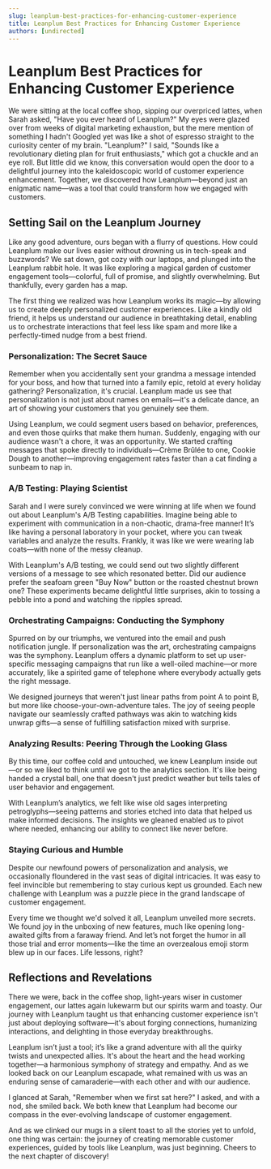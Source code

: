 ```yaml
---
slug: leanplum-best-practices-for-enhancing-customer-experience
title: Leanplum Best Practices for Enhancing Customer Experience
authors: [undirected]
---
```



# Leanplum Best Practices for Enhancing Customer Experience

We were sitting at the local coffee shop, sipping our overpriced lattes, when Sarah asked, "Have you ever heard of Leanplum?" My eyes were glazed over from weeks of digital marketing exhaustion, but the mere mention of something I hadn't Googled yet was like a shot of espresso straight to the curiosity center of my brain. "Leanplum?" I said, "Sounds like a revolutionary dieting plan for fruit enthusiasts," which got a chuckle and an eye roll. But little did we know, this conversation would open the door to a delightful journey into the kaleidoscopic world of customer experience enhancement. Together, we discovered how Leanplum—beyond just an enigmatic name—was a tool that could transform how we engaged with customers.

## Setting Sail on the Leanplum Journey

Like any good adventure, ours began with a flurry of questions. How could Leanplum make our lives easier without drowning us in tech-speak and buzzwords? We sat down, got cozy with our laptops, and plunged into the Leanplum rabbit hole. It was like exploring a magical garden of customer engagement tools—colorful, full of promise, and slightly overwhelming. But thankfully, every garden has a map.

The first thing we realized was how Leanplum works its magic—by allowing us to create deeply personalized customer experiences. Like a kindly old friend, it helps us understand our audience in breathtaking detail, enabling us to orchestrate interactions that feel less like spam and more like a perfectly-timed nudge from a best friend.

### Personalization: The Secret Sauce

Remember when you accidentally sent your grandma a message intended for your boss, and how that turned into a family epic, retold at every holiday gathering? Personalization, it's crucial. Leanplum made us see that personalization is not just about names on emails—it's a delicate dance, an art of showing your customers that you genuinely see them.

Using Leanplum, we could segment users based on behavior, preferences, and even those quirks that make them human. Suddenly, engaging with our audience wasn't a chore, it was an opportunity. We started crafting messages that spoke directly to individuals—Crème Brûlée to one, Cookie Dough to another—improving engagement rates faster than a cat finding a sunbeam to nap in.

### A/B Testing: Playing Scientist

Sarah and I were surely convinced we were winning at life when we found out about Leanplum's A/B Testing capabilities. Imagine being able to experiment with communication in a non-chaotic, drama-free manner! It’s like having a personal laboratory in your pocket, where you can tweak variables and analyze the results. Frankly, it was like we were wearing lab coats—with none of the messy cleanup.

With Leanplum's A/B testing, we could send out two slightly different versions of a message to see which resonated better. Did our audience prefer the seafoam green "Buy Now" button or the roasted chestnut brown one? These experiments became delightful little surprises, akin to tossing a pebble into a pond and watching the ripples spread.

### Orchestrating Campaigns: Conducting the Symphony

Spurred on by our triumphs, we ventured into the email and push notification jungle. If personalization was the art, orchestrating campaigns was the symphony. Leanplum offers a dynamic platform to set up user-specific messaging campaigns that run like a well-oiled machine—or more accurately, like a spirited game of telephone where everybody actually gets the right message.

We designed journeys that weren't just linear paths from point A to point B, but more like choose-your-own-adventure tales. The joy of seeing people navigate our seamlessly crafted pathways was akin to watching kids unwrap gifts—a sense of fulfilling satisfaction mixed with surprise.

### Analyzing Results: Peering Through the Looking Glass

By this time, our coffee cold and untouched, we knew Leanplum inside out—or so we liked to think until we got to the analytics section. It's like being handed a crystal ball, one that doesn't just predict weather but tells tales of user behavior and engagement.

With Leanplum’s analytics, we felt like wise old sages interpreting petroglyphs—seeing patterns and stories etched into data that helped us make informed decisions. The insights we gleaned enabled us to pivot where needed, enhancing our ability to connect like never before.

### Staying Curious and Humble

Despite our newfound powers of personalization and analysis, we occasionally floundered in the vast seas of digital intricacies. It was easy to feel invincible but remembering to stay curious kept us grounded. Each new challenge with Leanplum was a puzzle piece in the grand landscape of customer engagement.

Every time we thought we'd solved it all, Leanplum unveiled more secrets. We found joy in the unboxing of new features, much like opening long-awaited gifts from a faraway friend. And let’s not forget the humor in all those trial and error moments—like the time an overzealous emoji storm blew up in our faces. Life lessons, right?

## Reflections and Revelations

There we were, back in the coffee shop, light-years wiser in customer engagement, our lattes again lukewarm but our spirits warm and toasty. Our journey with Leanplum taught us that enhancing customer experience isn't just about deploying software—it's about forging connections, humanizing interactions, and delighting in those everyday breakthroughs.

Leanplum isn’t just a tool; it’s like a grand adventure with all the quirky twists and unexpected allies. It's about the heart and the head working together—a harmonious symphony of strategy and empathy. And as we looked back on our Leanplum escapade, what remained with us was an enduring sense of camaraderie—with each other and with our audience.

I glanced at Sarah, "Remember when we first sat here?" I asked, and with a nod, she smiled back. We both knew that Leanplum had become our compass in the ever-evolving landscape of customer engagement. 

And as we clinked our mugs in a silent toast to all the stories yet to unfold, one thing was certain: the journey of creating memorable customer experiences, guided by tools like Leanplum, was just beginning. Cheers to the next chapter of discovery!